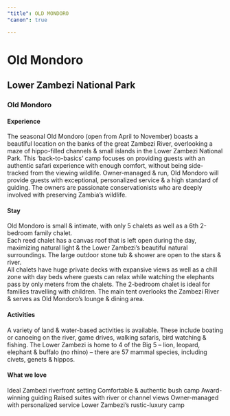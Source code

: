 ```yaml
---
"title": OLD MONDORO
"canon": true

---
```


# Old Mondoro
## Lower Zambezi National Park
### Old Mondoro

#### Experience
The seasonal Old Mondoro (open from April to November) boasts a beautiful location on the banks of the great Zambezi River, overlooking a maze of hippo-filled channels &amp; small islands in the Lower Zambezi National Park.
This ‘back-to-basics’ camp focuses on providing guests with an authentic safari experience with enough comfort, without being side-tracked from the viewing wildlife.
Owner-managed &amp; run, Old Mondoro will provide guests with exceptional, personalized service &amp; a high standard of guiding.  The owners are passionate conservationists who are deeply involved with preserving Zambia’s wildlife.

#### Stay
Old Mondoro is small &amp; intimate, with only 5 chalets as well as a 6th 2-bedroom family chalet.  
Each reed chalet has a canvas roof that is left open during the day, maximizing natural light &amp; the Lower Zambezi’s beautiful natural surroundings.  The large outdoor stone tub &amp; shower are open to the stars &amp; river.  
All chalets have huge private decks with expansive views as well as a chill zone with day beds where guests can relax while watching the elephants pass by only meters from the chalets.
The 2-bedroom chalet is ideal for families travelling with children.
The main tent overlooks the Zambezi River &amp; serves as Old Mondoro’s lounge &amp; dining area.

#### Activities
A variety of land &amp; water-based activities is available.  These include boating or canoeing on the river, game drives, walking safaris, bird watching &amp; fishing.
The Lower Zambezi is home to 4 of the Big 5 – lion, leopard, elephant &amp; buffalo (no rhino) – there are 57 mammal species, including civets, genets &amp; hippos.


#### What we love
Ideal Zambezi riverfront setting
Comfortable &amp; authentic bush camp
Award-winning guiding
Raised suites with river or channel views
Owner-managed with personalized service
Lower Zambezi’s rustic-luxury camp